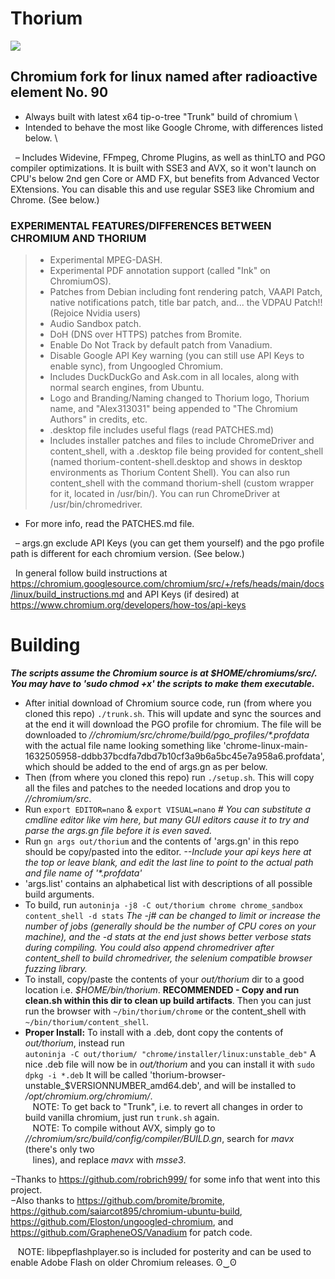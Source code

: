 # Thorium

<img src="https://github.com/Alex313031/Thorium/blob/main/logos/chrome_app_icon_192.png">

## Chromium fork for linux named after radioactive element No. 90
- Always built with latest x64 tip-o-tree "Trunk" build of chromium \
- Intended to behave the most like Google Chrome, with differences listed below. \

&nbsp;&nbsp;&ndash; Includes Widevine, FFmpeg, Chrome Plugins, as well as thinLTO and PGO compiler optimizations. It is built with SSE3 and AVX, so it won't launch on CPU's below 2nd gen Core or AMD FX, but benefits from Advanced Vector EXtensions. You can disable this and use regular SSE3 like Chromium and Chrome. (See below.)

### EXPERIMENTAL FEATURES/DIFFERENCES BETWEEN CHROMIUM AND THORIUM
> - Experimental MPEG-DASH.
> - Experimental PDF annotation support (called "Ink" on ChromiumOS).
> - Patches from Debian including font rendering patch, VAAPI Patch, native notifications patch, title bar patch, and... the VDPAU Patch!! (Rejoice Nvidia users)
> - Audio Sandbox patch.
> - DoH (DNS over HTTPS) patches from Bromite.
> - Enable Do Not Track by default patch from Vanadium.
> - Disable Google API Key warning (you can still use API Keys to enable sync), from Ungoogled Chromium.
> - Includes DuckDuckGo and Ask.com in all locales, along with normal search engines, from Ubuntu.
> - Logo and Branding/Naming changed to Thorium logo, Thorium name, and "Alex313031" being appended to "The Chromium Authors" in credits, etc.
> - .desktop file includes useful flags (read PATCHES.md)
> - Includes installer patches and files to include ChromeDriver and content_shell, with a .desktop file being provided for content_shell (named thorium-content-shell.desktop and shows in desktop environments as Thorium Content Shell). You can also run content_shell with the command thorium-shell (custom wrapper for it, located in /usr/bin/). You can run ChromeDriver at /usr/bin/chromedriver.
- For more info, read the PATCHES.md file.

&nbsp;&nbsp;&ndash; args.gn exclude API Keys (you can get them yourself) and the pgo profile path is different for each chromium version. (See below.)

&nbsp;&nbsp;In general follow build instructions at https://chromium.googlesource.com/chromium/src/+/refs/heads/main/docs/linux/build_instructions.md and API Keys (if desired) at https://www.chromium.org/developers/how-tos/api-keys

# Building
_**The scripts assume the Chromium source is at $HOME/chromiums/src/. You may have to 'sudo chmod +x' the scripts to make them executable.**_ 
- After initial download of Chromium source code, run (from where you cloned this repo) `./trunk.sh`. This will update and sync the sources and at the end it will download the PGO profile for chromium. The file will be downloaded to *//chromium/src/chrome/build/pgo_profiles/&#42;.profdata* with the actual file name looking something like 'chrome-linux-main-1632505958-ddbb37bcdfa7dbd7b10cf3a9b6a5bc45e7a958a6.profdata', which should be added to the end of args.gn as per below.
- Then (from where you cloned this repo) run `./setup.sh`. This will copy all the files and patches to the needed locations and drop you to *//chromium/src*.
- Run `export EDITOR=nano` & `export VISUAL=nano` *# You can substitute a cmdline editor like vim here, but many GUI editors cause it to try and parse the args.gn file before it is even saved.*
- Run `gn args out/thorium` and the contents of 'args.gn' in this repo should be copy/pasted into the editor. *--Include your api keys here at the top or leave blank, and edit the last line to point to the actual path and file name of '&#42;.profdata'*
- 'args.list' contains an alphabetical list with descriptions of all possible build arguments.
- To build, run `autoninja -j8 -C out/thorium chrome chrome_sandbox content_shell -d stats` *The -j# can be changed to limit or increase the number of jobs (generally should be the number of CPU cores on your machine), and the -d stats at the end just shows better verbose stats during compiling. You could also append chromedriver after content_shell to build chromedriver, the selenium compatible browser fuzzing library.*
- To install, copy/paste the contents of your *out/thorium* dir to a good location i.e. *$HOME/bin/thorium*. **RECOMMENDED - Copy and run clean.sh within this dir to clean up build artifacts**. Then you can just run the browser with `~/bin/thorium/chrome` or the content_shell with `~/bin/thorium/content_shell`.
- **Proper Install:** To install with a .deb, dont copy the contents of *out/thorium*, instead run <br/> `autoninja -C out/thorium/ "chrome/installer/linux:unstable_deb"` A nice .deb file will now be in *out/thorium* and you can install it with `sudo dpkg -i *.deb` It will be called 'thorium-browser-unstable_$VERSIONNUMBER_amd64.deb', and will be installed to */opt/chromium.org/chromium/*. \
&nbsp;&nbsp; NOTE: To get back to "Trunk", i.e. to revert all changes in order to build vanilla chromium, just run `trunk.sh` again. \
&nbsp;&nbsp; NOTE: To compile without AVX, simply go to *//chromium/src/build/config/compiler/BUILD.gn*, search for *mavx* (there's only two <br/> &nbsp;&nbsp; lines), and replace *mavx* with *msse3*.

&minus;Thanks to https://github.com/robrich999/ for some info that went into this project.\
&minus;Also thanks to https://github.com/bromite/bromite, https://github.com/saiarcot895/chromium-ubuntu-build, https://github.com/Eloston/ungoogled-chromium, and https://github.com/GrapheneOS/Vanadium for patch code.

&nbsp;&nbsp; NOTE: libpepflashplayer.so is included for posterity and can be used to enable Adobe Flash on older Chromium releases. ʘ‿ʘ
